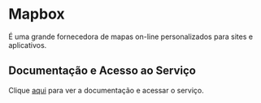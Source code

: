 # Mapbox

É uma grande fornecedora de mapas on-line personalizados para sites e aplicativos.

## Documentação e Acesso ao Serviço

Clique [aqui](https://www.mapbox.com) para ver a documentação e acessar o serviço.
